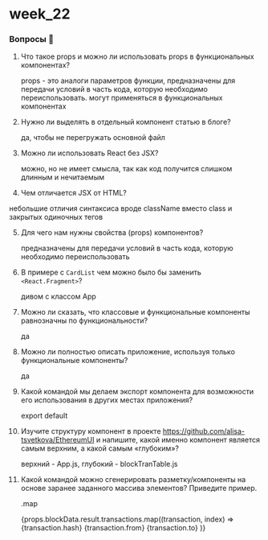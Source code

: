 # week_22

### Вопросы 💎

1. Что такое props и можно ли использовать props в функциональных компонентах?

    props - это аналоги параметров функции, предназначены для передачи условий в часть кода, которую необходимо переиспользовать. могут применяться в функциональных компонентах

2. Нужно ли выделять в отдельный компонент статью в блоге?

    да, чтобы не перегружать основной файл

3. Можно ли использовать React без JSX?

    можно, но не имеет смысла, так как код получится слишком длинным и нечитаемым

4. Чем отличается JSX от HTML?

 небольшие отличия синтаксиса вроде className вместо class и закрытых одиночных тегов

5. Для чего нам нужны свойства (props) компонентов? 

    предназначены для передачи условий в часть кода, которую необходимо переиспользовать

6. В примере с `CardList` чем можно было бы заменить `<React.Fragment>`?

    дивом с классом App

7. Можно ли сказать, что классовые и функциональные компоненты равнозначны по функциональности?

    да

8. Можно ли полностью описать приложение, используя только функциональные компоненты? 

    да

9. Какой командой мы делаем экспорт компонента для возможности его использования в других местах приложения? 

    export default

10. Изучите структуру компонент в проекте https://github.com/alisa-tsvetkova/EthereumUI и напишите, какой именно компонент является самым верхним, а какой самым «глубоким»?

    верхний - App.js, глубокий - blockTranTable.js

11. Какой командой можно сгенерировать разметку/компоненты на основе заранее заданного массива элементов? Приведите пример.

    .map

    <tbody>
                {props.blockData.result.transactions.map((transaction, index) =>
                    <tr key={`tran${index}`}>
                        <td>{transaction.hash}</td>
                        <td>{transaction.from}</td>
                        <td>{transaction.to}</td>
                    </tr>
                )}
            </tbody>